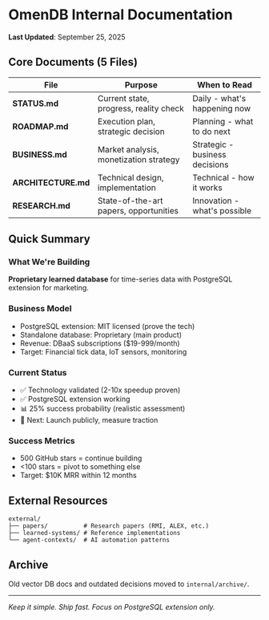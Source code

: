 # OmenDB Internal Documentation

**Last Updated**: September 25, 2025

## Core Documents (5 Files)

| File | Purpose | When to Read |
|------|---------|--------------|
| **STATUS.md** | Current state, progress, reality check | Daily - what's happening now |
| **ROADMAP.md** | Execution plan, strategic decision | Planning - what to do next |
| **BUSINESS.md** | Market analysis, monetization strategy | Strategic - business decisions |
| **ARCHITECTURE.md** | Technical design, implementation | Technical - how it works |
| **RESEARCH.md** | State-of-the-art papers, opportunities | Innovation - what's possible |

## Quick Summary

### What We're Building
**Proprietary learned database** for time-series data with PostgreSQL extension for marketing.

### Business Model
- PostgreSQL extension: MIT licensed (prove the tech)
- Standalone database: Proprietary (main product)
- Revenue: DBaaS subscriptions ($19-999/month)
- Target: Financial tick data, IoT sensors, monitoring

### Current Status
- ✅ Technology validated (2-10x speedup proven)
- ✅ PostgreSQL extension working
- 📊 25% success probability (realistic assessment)
- 🎯 Next: Launch publicly, measure traction

### Success Metrics
- 500 GitHub stars = continue building
- <100 stars = pivot to something else
- Target: $10K MRR within 12 months

## External Resources

```
external/
├── papers/          # Research papers (RMI, ALEX, etc.)
├── learned-systems/ # Reference implementations
└── agent-contexts/  # AI automation patterns
```

## Archive

Old vector DB docs and outdated decisions moved to `internal/archive/`.

---

*Keep it simple. Ship fast. Focus on PostgreSQL extension only.*
